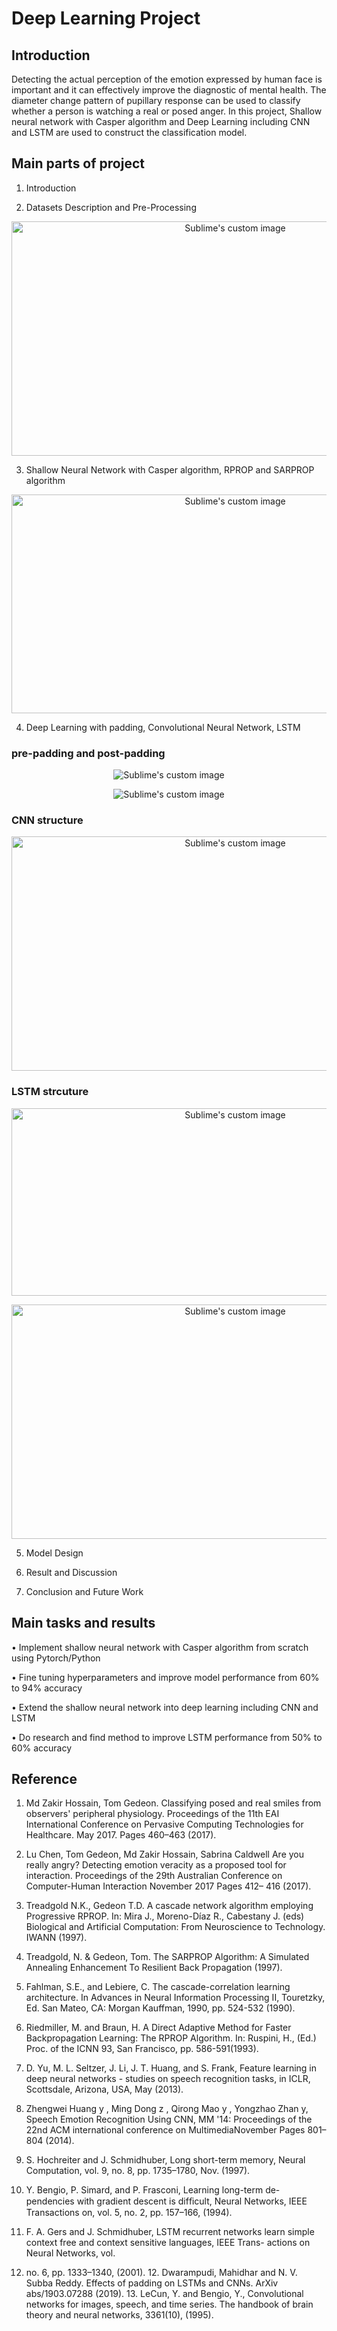 # Deep Learning Project
## Introduction
Detecting the actual perception of the emotion expressed by human face is important and it can effectively improve the diagnostic of mental health. The diameter change pattern of pupillary response can be used to classify whether a person is watching a real or posed anger. In this project, Shallow neural network with Casper algorithm and Deep Learning including CNN and LSTM are used to construct the classification model.

## Main parts of project
1. Introduction

2. Datasets Description and Pre-Processing
<p align="center">
  <img src="https://github.com/hao-wen-cbr/Deep_Learning_Project/blob/master/screenshots/fig1.png?raw=true" alt="Sublime's custom image" width="700" height="375"/>
</p>

3. Shallow Neural Network with Casper algorithm, RPROP and SARPROP algorithm
<p align="center">
  <img src="https://github.com/hao-wen-cbr/Deep_Learning_Project/blob/master/screenshots/fig2.png?raw=true" alt="Sublime's custom image" width="700" height="350"/>
</p>

4. Deep Learning with padding, Convolutional Neural Network, LSTM

### pre-padding and post-padding
<p align="center">
  <img src="https://github.com/hao-wen-cbr/Deep_Learning_Project/blob/master/screenshots/fig3.png?raw=true" alt="Sublime's custom image"/>
</p>
<p align="center">
  <img src="https://github.com/hao-wen-cbr/Deep_Learning_Project/blob/master/screenshots/fig4.png?raw=true" alt="Sublime's custom image"/>
</p>

### CNN structure
<p align="center">
  <img src="https://github.com/hao-wen-cbr/Deep_Learning_Project/blob/master/screenshots/fig5.png?raw=true" alt="Sublime's custom image" width="700" height="375"/>
</p>

### LSTM strcuture
<p align="center">
  <img src="https://github.com/hao-wen-cbr/Deep_Learning_Project/blob/master/screenshots/fig7.png?raw=true" alt="Sublime's custom image" width="700" height="300"/>
</p>
<p align="center">
  <img src="https://github.com/hao-wen-cbr/Deep_Learning_Project/blob/master/screenshots/fig6.png?raw=true" alt="Sublime's custom image" width="700" height="375"/>
</p>

5. Model Design

6. Result and Discussion

7. Conclusion and Future Work

## Main tasks and results
•	Implement shallow neural network with Casper algorithm from scratch using Pytorch/Python

•	Fine tuning hyperparameters and improve model performance from 60% to 94% accuracy

•	Extend the shallow neural network into deep learning including CNN and LSTM

•	Do research and find method to improve LSTM performance from 50% to 60% accuracy 

## Reference
1. Md Zakir Hossain, Tom Gedeon. Classifying posed and real smiles from observers' peripheral physiology. Proceedings of the 11th EAI International Conference on Pervasive Computing Technologies for Healthcare. May 2017. Pages 460–463 (2017).

2. Lu Chen, Tom Gedeon, Md Zakir Hossain, Sabrina Caldwell Are you really angry? Detecting emotion veracity as a proposed tool for interaction. Proceedings of the 29th Australian Conference on Computer-Human Interaction November 2017 Pages 412– 416 (2017). 

3. Treadgold N.K., Gedeon T.D. A cascade network algorithm employing Progressive RPROP. In: Mira J., Moreno-Díaz R., Cabestany J. (eds) Biological and Artificial Computation: From Neuroscience to Technology. IWANN (1997). 

4. Treadgold, N. & Gedeon, Tom. The SARPROP Algorithm: A Simulated Annealing Enhancement To Resilient Back Propagation (1997). 

5. Fahlman, S.E., and Lebiere, C. The cascade-correlation learning architecture. In Advances in Neural Information Processing II, Touretzky, Ed. San Mateo, CA: Morgan Kauffman, 1990, pp. 524-532 (1990). 

6. Riedmiller, M. and Braun, H. A Direct Adaptive Method for Faster Backpropagation Learning: The RPROP Algorithm. In: Ruspini, H., (Ed.) Proc. of the ICNN 93, San Francisco, pp. 586-591(1993). 

7. D. Yu, M. L. Seltzer, J. Li, J. T. Huang, and S. Frank, Feature learning in deep neural networks - studies on speech recognition tasks, in ICLR, Scottsdale, Arizona, USA, May (2013). 

8. Zhengwei Huang y , Ming Dong z , Qirong Mao y , Yongzhao Zhan y, Speech Emotion Recognition Using CNN, MM '14: Proceedings of the 22nd ACM international conference on MultimediaNovember Pages 801–804 (2014). 

9. S. Hochreiter and J. Schmidhuber, Long short-term memory, Neural Computation, vol. 9, no. 8, pp. 1735–1780, Nov. (1997). 

10. Y. Bengio, P. Simard, and P. Frasconi, Learning long-term de- pendencies with gradient descent is difﬁcult, Neural Networks, IEEE Transactions on, vol. 5, no. 2, pp. 157–166, (1994). 

11. F. A. Gers and J. Schmidhuber, LSTM recurrent networks learn simple context free and context sensitive languages, IEEE Trans- actions on Neural Networks, vol. 

12. no. 6, pp. 1333–1340, (2001). 12. Dwarampudi, Mahidhar and N. V. Subba Reddy. Effects of padding on LSTMs and CNNs. ArXiv abs/1903.07288 (2019). 13. LeCun, Y. and Bengio, Y., Convolutional networks for images, speech, and time series. The handbook of brain theory and neural networks, 3361(10), (1995).


